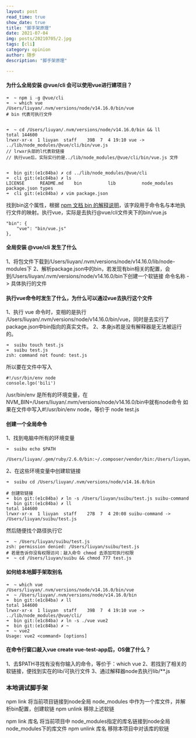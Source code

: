 ```yaml
---
layout: post
read_time: true
show_date: true
title: "脚手架原理"
date: 2021-07-04
img: posts/20210705/2.jpg
tags: [cli]
category: opinion
author: 随步
description: "脚手架原理"

---
```

#### 为什么全局安装 @vue/cli 会可以使用vue进行建项目？

```
➜  ~ npm i -g @vue/cli
➜  ~ which vue
/Users/liuyan/.nvm/versions/node/v14.16.0/bin/vue
# bin 代表可执行文件

```
```

➜  ~ cd /Users/liuyan/.nvm/versions/node/v14.16.0/bin && ll
total 144600
lrwxr-xr-x  1 liuyan  staff    39B  7  4 19:10 vue -> ../lib/node_modules/@vue/cli/bin/vue.js
// lrwxr头部的l代表软链接
// 执行vue后，实际实行的是../lib/node_modules/@vue/cli/bin/vue.js 文件

```
```

➜  bin git:(e1c84ba) ✗ cd ../lib/node_modules/@vue/cli
➜  cli git:(e1c84ba) ✗ ls
LICENSE      README.md    bin          lib          node_modules package.json types
➜  cli git:(e1c84ba) ✗ vim package.json

```
找到bin这个属性，根据 [npm 文档 bin 的解释说明](https://docs.npmjs.com/cli/v6/configuring-npm/package-json#bin)，该字段用于命令名与本地执行文件的映射。执行vue，实际是去执行@vue/cli文件夹下的bin/vue.js
```
"bin": {
    "vue": "bin/vue.js"
},
```

#### 全局安装 @vue/cli 发生了什么
1、将包文件下载到/Users/liuyan/.nvm/versions/node/v14.16.0/lib/node-modules下
2、解析package.json中的bin，若发现有bin相关的配置，会到/Users/liuyan/.nvm/versions/node/v14.16.0/bin下创建一个软链接
命令名称 -> 具体执行的文件

#### 执行vue命令时发生了什么，为什么可以通过vue去执行这个文件

1、执行 vue 命令时，变相的是执行 /Users/liuyan/.nvm/versions/node/v14.16.0/bin/vue，同时是去实行了package.json中bin指向的真实文件。
2、本身js若是没有解释器是无法被运行的。
```
➜  suibu touch test.js
➜  suibu test.js
zsh: command not found: test.js
```
所以要在文件中写入
```
#!/usr/bin/env node
console.lgo('bili')
```
/usr/bin/env 是所有的环境变量，在
NVM_BIN=/Users/liuyan/.nvm/versions/node/v14.16.0/bin中就有node命令
如果在文件中写入#!/usr/bin/env node，等价于 node test.js

#### 创建一个全局命令

1、找到电脑中所有的环境变量
```
➜  suibu echo $PATH

/Users/liuyan/.gem/ruby/2.6.0/bin:~/.composer/vendor/bin:/Users/liuyan/.nvm/versions/node/v14.16.0/bin:/usr/local/bin:/usr/bin:/bin:/usr/sbin:/sbin
```
2、在这些环境变量中创建软链接

```
➜  suibu cd /Users/liuyan/.nvm/versions/node/v14.16.0/bin

# 创建软链接
➜  bin git:(e1c84ba) ✗ ln -s /Users/liuyan/suibu/test.js suibu-command
➜  bin git:(e1c84ba) ✗ ll
total 144600
lrwxr-xr-x  1 liuyan  staff    27B  7  4 20:08 suibu-command -> /Users/liuyan/suibu/test.js
```
然后随便找个路径执行它
```
➜  ~ /Users/liuyan/suibu/test.js
zsh: permission denied: /Users/liuyan/suibu/test.js
# 若是告诉你没有权限访问：敲入命令 chmod 去添加可执行权限
➜  ~ cd /Users/liuyan/suibu && chmod 777 test.js
```


#### 如何给本地脚手架取别名
```
➜  ~ which vue
/Users/liuyan/.nvm/versions/node/v14.16.0/bin/vue
➜  ~ /Users/liuyan/.nvm/versions/node/v14.16.0/bin
➜  bin git:(e1c84ba) ✗ ll
total 144600
lrwxr-xr-x  1 liuyan  staff    39B  7  4 19:10 vue -> ../lib/node_modules/@vue/cli/
➜  bin git:(e1c84ba) ✗ ln -s ./vue vue2
➜  bin git:(e1c84ba) ✗ ~
➜  ~ vue2
Usage: vue2 <command> [options]
```

#### 在命令行窗口敲入vue create vue-test-app后，OS做了什么？
1、去$PATH寻找有没有你输入的命令，等价于：which vue
2、若找到了相关的软链接，便找到实在的lib/可执行文件
3、通过解释器node去执行lib/**.js


### 本地调试脚手架

npm link
将当前项目链接到node全局 node_modules 中作为一个库文件，并解析bin配置，创建软链
npm unlink
移除上述软链

npm link 库名
将当前项目中 node_modules指定的库名链接到node全局node_modules下的库文件
npm unlink 库名
移除本项目中对该库的软链

